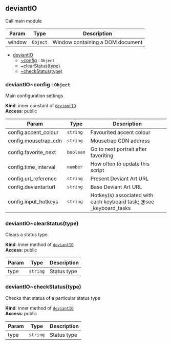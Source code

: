 <a name="module_deviantIO"></a>

## deviantIO
Call main module


| Param | Type | Description |
| --- | --- | --- |
| window | <code>Object</code> | Window containing a DOM document |


* [deviantIO](#module_deviantIO)
    * [~config](#module_deviantIO..config) : <code>Object</code>
    * [~clearStatus(type)](#module_deviantIO..clearStatus)
    * [~checkStatus(type)](#module_deviantIO..checkStatus)

<a name="module_deviantIO..config"></a>

### deviantIO~config : <code>Object</code>
Main configuration settings

**Kind**: inner constant of [<code>deviantIO</code>](#module_deviantIO)  
**Access**: public  

| Param | Type | Description |
| --- | --- | --- |
| config.accent_colour | <code>string</code> | Favourited accent colour |
| config.mousetrap_cdn | <code>string</code> | Mousetrap CDN address |
| config.favorite_next | <code>boolean</code> | Go to next portrait after favoriting |
| config.time_interval | <code>number</code> | How often to update this script |
| config.url_reference | <code>string</code> | Present Deviant Art URL |
| config.deviantarturl | <code>string</code> | Base Deviant Art URL |
| config.input_hotkeys | <code>string</code> | Hotkey(s) associated with each keyboard task; @see _keyboard_tasks |

<a name="module_deviantIO..clearStatus"></a>

### deviantIO~clearStatus(type)
Clears a status type

**Kind**: inner method of [<code>deviantIO</code>](#module_deviantIO)  
**Access**: public  

| Param | Type | Description |
| --- | --- | --- |
| type | <code>string</code> | Status type |

<a name="module_deviantIO..checkStatus"></a>

### deviantIO~checkStatus(type)
Checks that status of a particular status type

**Kind**: inner method of [<code>deviantIO</code>](#module_deviantIO)  
**Access**: public  

| Param | Type | Description |
| --- | --- | --- |
| type | <code>string</code> | Status type |

